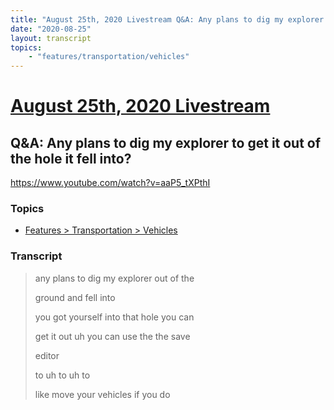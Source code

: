 ```yaml
---
title: "August 25th, 2020 Livestream Q&A: Any plans to dig my explorer to get it out of the hole it fell into?"
date: "2020-08-25"
layout: transcript
topics:
    - "features/transportation/vehicles"
---
```

# [August 25th, 2020 Livestream](../2020-08-25.md)
## Q&A: Any plans to dig my explorer to get it out of the hole it fell into?
https://www.youtube.com/watch?v=aaP5_tXPthI

### Topics
* [Features > Transportation > Vehicles](../topics/features/transportation/vehicles.md)

### Transcript

> any plans to dig my explorer out of the
> 
> ground and fell into
> 
> you got yourself into that hole you can
> 
> get it out uh you can use the the save
> 
> editor
> 
> to uh to uh to
> 
> like move your vehicles if you do
> 
